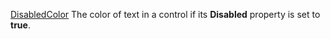 [DisabledColor](filename.md) The color of text in a control if its **Disabled** property is set to **true**.
